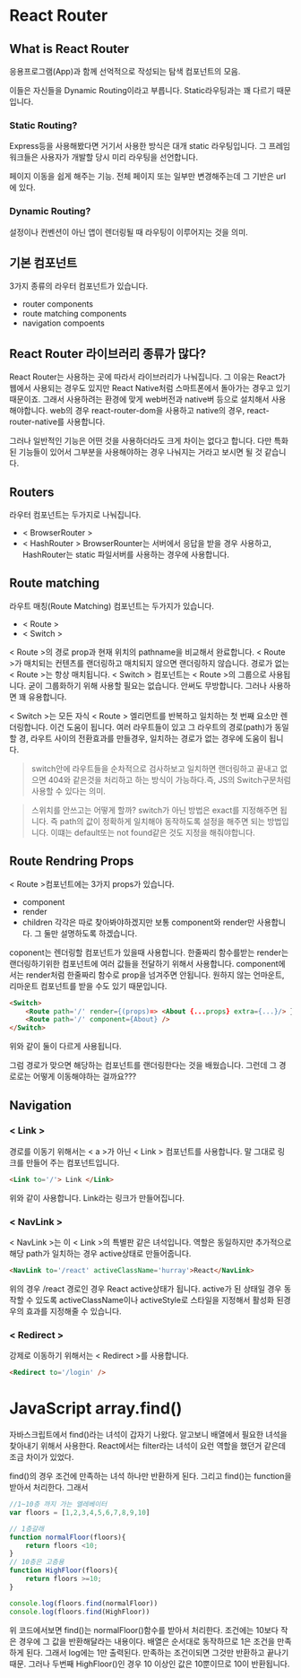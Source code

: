 # React Router

## What is React Router

응용프로그램(App)과 함께 선억적으로 작성되는 탐색 컴포넌트의 모음.

이들은 자신들을 Dynamic Routing이라고 부릅니다. Static라우팅과는 꽤 다르기 때문입니다.

### Static Routing?
Express등을 사용해봤다면 거기서 사용한 방식은 대개 static 라우팅입니다. 그 프레임워크들은 사용자가 개발할 당시 미리 라우팅을 선언합니다.


페이지 이동을 쉽게 해주는 기능.
전체 페이지 또는 일부만 변경해주는데 그 기반은 url에 있다.

### Dynamic Routing?
설정이나 컨벤션이 아닌 앱이 렌더링될 때 라우팅이 이루어지는 것을 의미.

## 기본 컴포넌트
3가지 종류의 라우터 컴포넌트가 있습니다.
* router components
* route matching components
* navigation compoents

 ## React Router 라이브러리 종류가 많다?

 React Router는 사용하는 곳에 따라서 라이브러리가 나눠집니다.
 그 이유는 React가 웹에서 사용되는 경우도 있지만 React Native처럼 스마트폰에서 돌아가는 경우고 있기 때문이죠. 그래서 사용하려는 환경에 맞게 web버전과 native버 등으로 설치해서 사용해야합니다.
 web의 경우 react-router-dom을 사용하고
 native의 경우, react-router-native를 사용합니다.

그러나 일반적인 기능은 어떤 것을 사용하더라도 크게 차이는 없다고 합니다. 다만 특화된 기능들이 있어서 그부분을 사용해야하는 경우 나눠지는 거라고 보시면 될 것 같습니다.

## Routers
라우터 컴포넌트는 두가지로 나눠집니다.
* < BrowserRouter >
* < HashRouter >
BrowserRounter는 서버에서 응답을 받을 경우 사용하고,
HashRouter는 static 파일서버를 사용하는 경우에 사용합니다.

## Route matching
라우트 매칭(Route Matching) 컴포넌트는 두가지가 있습니다.
* < Route >
* < Switch >

< Route >의 경로 prop과 현재 위치의 pathname을 비교해서 완료합니다.
< Route >가 매치되는 컨텐츠를 랜더링하고 매치되지 않으면 랜더링하지 않습니다.  경로가 없는 < Route >는 항상 매치됩니다.
< Switch > 컴포넌트는 < Route >의 그룹으로 사용됩니다.
굳이 그룹화하기 위해 사용할 필요는 없습니다.
안써도 무방합니다. 그러나 사용하면 꽤 유용합니다.

< Switch >는 모든 자식 < Route > 엘리먼트를 반복하고 일치하는 첫 번째 요소만 렌더링합니다. 이건 도움이 됩니다. 여러 라우트들이 있고 그 라우트의 경로(path)가 동일할 경, 라우트 사이의 전환효과를 만들경우, 일치하는 경로가 없는 경우에 도움이 됩니다.
> switch안에 라우트들을 순차적으로 검사하보고 일치하면 랜더링하고 끝내고 없으면 404와 같은것을 처리하고 하는 방식이 가능하다.즉, JS의 Switch구문처럼 사용할 수 있다는 의미.

>스위치를 안쓰고는 어떻게 할까?
switch가 아닌 방법은 exact를 지정해주면 됩니다. 즉 path의 값이 정확하게 일치해야 동작하도록 설정을 해주면 되는 방법입니다. 이떄는 default또는 not found같은 것도 지정을 해줘야합니다.


## Route Rendring Props
< Route >컴포넌트에는 3가지 props가 있습니다.
* component
* render
* children
각각은 따로 찾아봐야하겠지만 보통 component와 render만 사용합니다. 그 둘만 설명하도록 하겠습니다.

coponent는 렌더링할 컴포넌트가 있을때 사용합니다.
한줄짜리 함수를받는 render는 랜더링하기위한 컴포넌트에 여러 값들을 전달하기 위해서 사용합니다.
component에서는 render처럼 한줄짜리 함수로 prop을 넘겨주면 안됩니다. 원하지 않는 언마운트, 리마운트 컴포넌트를 받을 수도 있기 때문입니다.

```html
<Switch>
    <Route path='/' render={(props)=> <About {...props} extra={...}/> }/>
    <Route path='/' component={About} />
</Switch>
```
위와 같이 둘이 다르게 사용됩니다.

그럼 경로가 맞으면 해당하는 컴포넌트를 랜더링한다는 것을 배웠습니다. 그런데 그 경로로는 어떻게 이동해야하는 걸까요???


## Navigation
### < Link >
경로를 이동기 위해서는 < a >가 아닌 < Link > 컴포넌트를 사용합니다. 말 그대로 링크를 만들어 주는 컴포넌트입니다.

```html
<Link to='/'> Link </Link>
```
위와 같이 사용합니다. Link라는 링크가 만들어집니다.

### < NavLink >
< NavLink >는 이 < Link >의 특별판 같은 녀석입니다.
역할은 동일하지만 추가적으로 해당 path가 일치하는 경우 active상태로 만들어줍니다.

```html
<NavLink to='/react' activeClassName='hurray'>React</NavLink>
```
위의 경우 /react 경로인 경우 React active상태가 됩니다.
active가 된 상태일 경우 동작할 수 있도록 activeClassName이나 activeStyle로 스타일을 지정해서 활성화 된경우의 효과를 지정해줄 수 있습니다.

### < Redirect >
강제로 이동하기 위해서는 < Redirect >를 사용합니다.

```html
<Redirect to='/login' />
```

# JavaScript array.find()
자바스크립트에서 find()라는 녀석이 갑자기 나왔다.
알고보니 배열에서 필요한 녀석을 찾아내기 위해서 사용한다.
React에서는 filter라는 녀석이 요런 역할을 했던거 같은데 조금 차이가 있었다.

find()의 경우 조건에 만족하는 녀석 하나만 반환하게 된다.
그리고 find()는 function을 받아서 처리한다.
그래서
```js
//1~10층 까지 가는 엘레베이터
var floors = [1,2,3,4,5,6,7,8,9,10]

// 1층갈래
function normalFloor(floors){
    return floors <10;
}
// 10층은 고층용
function HighFloor(floors){
    return floors >=10;
}

console.log(floors.find(normalFloor))
console.log(floors.find(HighFloor))
```
위 코드에서보면 find()는 normalFloor()함수를 받아서 처리한다.
조건에는 10보다 작은 경우에 그 값을 반환해달라는 내용이다.
배열은 순서대로 동작하므로 1은 조건을 만족하게 된다.
그래서 log에는 1만 출력된다. 만족하는 조건이되면 그것만 반환하고 끝나기 때문.
그러나 두번째 HighFloor()인 경우 10 이상인 값은 10뿐이므로 10이 반환됩니다.

